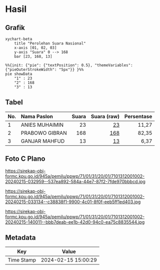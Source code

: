 # Hasil

## Grafik

```mermaid
xychart-beta
    title "Perolehan Suara Nasional"
    x-axis [01, 02, 03]
    y-axis "Suara" 0 --> 168
    bar [23, 168, 13]
```

```mermaid
%%{init: {"pie": {"textPosition": 0.5}, "themeVariables": {"pieOuterStrokeWidth": "5px"}} }%%
pie showData
    "1" : 23
    "2" : 168
    "3" : 13
```

## Tabel

| No. | Nama Paslon    | Suara | Suara (raw) | Persentase |
|:--- |:-------------- | -----:| -----------:| ----------:|
| 1   | ANIES MUHAIMIN | 23    | [23][p-1]   | 11,27      |
| 2   | PRABOWO GIBRAN | 168   | [168][p-2]  | 82,35      |
| 3   | GANJAR MAHFUD  | 13    | [13][p-3]   | 6,37       |


[p-1]: https://github.com/gigit-pemilu/pemilu-2024/blob/main/pilpres/hitung-suara/sub/71-sulawesi-utara/sub/01-bolaang-mongondow/sub/31-bolaang-timur/sub/2001-ambang-i/sub/002-tps/sub/paslon-1.txt
[p-2]: https://github.com/gigit-pemilu/pemilu-2024/blob/main/pilpres/hitung-suara/sub/71-sulawesi-utara/sub/01-bolaang-mongondow/sub/31-bolaang-timur/sub/2001-ambang-i/sub/002-tps/sub/paslon-2.txt
[p-3]: https://github.com/gigit-pemilu/pemilu-2024/blob/main/pilpres/hitung-suara/sub/71-sulawesi-utara/sub/01-bolaang-mongondow/sub/31-bolaang-timur/sub/2001-ambang-i/sub/002-tps/sub/paslon-3.txt

## Foto C Plano

https://sirekap-obj-formc.kpu.go.id/945a/pemilu/ppwp/71/01/31/20/01/7101312001002-20240215-032959--537ea892-584a-44e7-87f2-7fde970bbbcd.jpg

https://sirekap-obj-formc.kpu.go.id/945a/pemilu/ppwp/71/01/31/20/01/7101312001002-20240215-033134--c38838f1-9900-4c01-8f0f-eeb5ff1ed403.jpg

https://sirekap-obj-formc.kpu.go.id/945a/pemilu/ppwp/71/01/31/20/01/7101312001002-20240215-140011--bbb7deab-ee1b-42d0-94c0-ea75c8835544.jpg


## Metadata

| Key        | Value               |
| ---------- | ------------------- |
| Time Stamp | 2024-02-15 15:00:29 |




